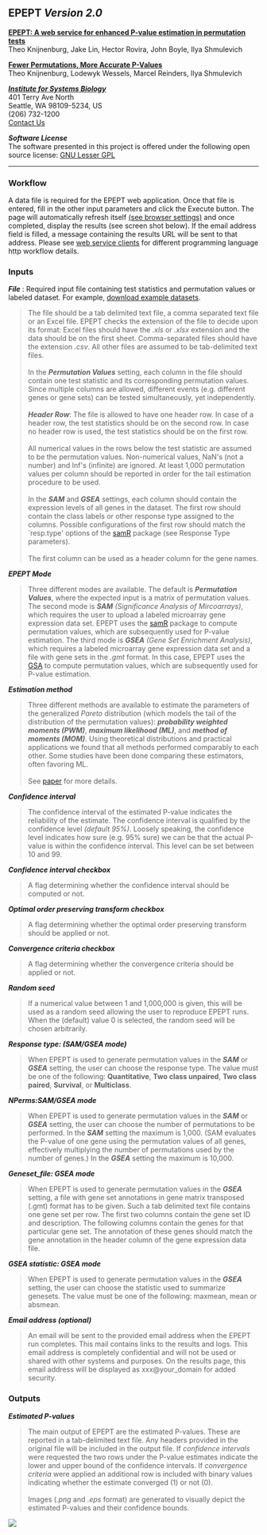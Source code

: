 ## EPEPT _Version 2.0_ ##
**[EPEPT: A web service for enhanced P-value estimation in permutation tests](http://www.biomedcentral.com/1471-2105/12/411/abstract)**<br>
Theo Knijnenburg, Jake Lin, Hector Rovira, John Boyle, Ilya Shmulevich<br>

<b><a href='http://bioinformatics.oxfordjournals.org/cgi/content/abstract/25/12/i161?eto'>Fewer Permutations, More Accurate P-Values</a></b><br>
Theo Knijnenburg, Lodewyk Wessels, Marcel Reinders, Ilya Shmulevich<br>

<b><i><a href='http://www.systemsbiology.org'>Institute for Systems Biology</a></i></b><br>
401 Terry Ave North<br>
Seattle, WA 98109-5234, US<br>
(206) 732-1200<br>
<a href='mailto:codefor@systemsbiology.org'>Contact Us</a><br>

<i><b>Software License</b></i><br>
The software presented in this project is offered under the following open source license:  <a href='http://www.gnu.org/licenses/lgpl.html'>GNU Lesser GPL</a>

<hr />
<h3>Workflow</h3>
A data file is required for the EPEPT web application. Once that file is entered, fill in the other input parameters and click the Execute button. The page will automatically refresh itself <a href='BrowserSettings.md'>(see browser settings)</a> and once completed, display the results (see screen shot below). If the email address field is filled, a message containing the results URL will be sent to that address. Please see <a href='WebServiceClients.md'>web service clients</a> for different programming language http workflow details.<br>
<h3>Inputs</h3>
<i><b>File</b></i> : Required input file containing test statistics and permutation values or labeled dataset.  For example,  <a href='ExampleDatasets.md'>download example datasets</a>.<br>
<blockquote>The file should be a tab delimited text file, a comma separated text file or an Excel file. EPEPT checks the extension of the file to decide upon its format: Excel files should have the <i>.xls</i> or <i>.xlsx</i> extension and the data should be on the first sheet. Comma-separated files should have the extension <i>.csv</i>.  All other files are assumed to be tab-delimited text files.<br><br>
In the <b><i>Permutation Values</i></b> setting, each column in the file should contain one test statistic and its corresponding permutation values. Since multiple columns are allowed, different events (e.g. different genes or gene sets) can be tested simultaneously, yet independently.<br><br>
<i><b>Header Row</b></i>: The file is allowed to have one header row. In case of a header row, the test statistics should be on the second row. In case no header row is used, the test statistics should be on the first row.<br><br>
All numerical values in the rows below the test statistic are assumed to be the permutation values. Non-numerical values, NaN's (not a number) and Inf's (infinite) are ignored. At least 1,000 permutation values per column should be reported in order for the tail estimation procedure to be used.<br><br>
In the <i><b>SAM</b></i> and <i><b>GSEA</b></i> settings, each column should contain the expression levels of all genes in the dataset. The first row should contain the class labels or other response type assigned to the columns. Possible configurations of the first row should match the `resp.type' options of the <a href='http://cran.r-project.org/web/packages/samr/index.html'>samR</a> package (see Response Type parameters). <br><br>
The first column can be used as a header column for the gene names.</blockquote>

<i><b>EPEPT Mode</b></i><br>
<blockquote>Three different modes are available. The default is <i><b>Permutation Values</b></i>, where the expected input is a matrix of permutation values. The second mode is <i><b>SAM</b> (Significance Analysis of Mircoarrays)</i>, which requires the user to upload a labeled microarray gene expression data set. EPEPT uses the <a href='http://cran.r-project.org/web/packages/samr/index.html'>samR</a> package to compute permutation values, which are subsequently used for P-value estimation. The third mode is <i><b>GSEA</b> (Gene Set Enrichment Analysis)</i>, which requires a labeled microarray gene expression data set and a file with gene sets in the <i>.gmt</i> format. In this case, EPEPT uses the <a href='http://cran.r-project.org/web/packages/GSA/index.html'>GSA</a> to compute permutation values, which are subsequently used for P-value estimation.</blockquote>

<i><b>Estimation method</b></i><br>
<blockquote>Three different methods are available to estimate the parameters of the generalized <i>Pareto</i> distribution (which models the tail of the distribution of the permutation values): <i><b>probability weighted moments (PWM)</b></i>, <i><b>maximum likelihood (ML)</b></i>, and <i><b>method of moments (MOM)</b></i>. Using theoretical distributions and practical applications we found that all methods performed comparably to each other. Some studies have been done comparing these estimators, often favoring ML.<br><br>
See <a href='http://bioinformatics.oxfordjournals.org/cgi/content/abstract/25/12/i161?eto'>paper</a> for more details.</blockquote>

<i><b>Confidence interval</b></i><br>
<blockquote>The confidence interval of the estimated P-value indicates the reliability of the estimate. The confidence interval is qualified by the confidence level <i>(default 95%)</i>. Loosely speaking, the confidence level indicates how sure (e.g. 95% sure) we can be that the actual P-value is within the confidence interval. This level can be set between 10 and 99.</blockquote>

<i><b>Confidence interval checkbox</b></i><br>
<blockquote>A flag determining whether the confidence interval should be computed or not.</blockquote>

<i><b>Optimal order preserving transform checkbox</b></i><br>
<blockquote>A flag determining whether the optimal order preserving transform should be applied or not.</blockquote>

<i><b>Convergence criteria checkbox</b></i><br>
<blockquote>A flag determining whether the convergence criteria should be applied or not.</blockquote>

<i><b>Random seed</b></i><br>
<blockquote>If a numerical value between 1 and 1,000,000 is given, this will be used as a random seed allowing the user to reproduce EPEPT runs. When the (default) value 0 is selected, the random seed will be chosen arbitrarily.</blockquote>

<i><b>Response type: (SAM/GSEA mode)</b></i><br>
<blockquote>When EPEPT is used to generate permutation values in the <i><b>SAM</b></i> or <i><b>GSEA</b></i> setting, the user can choose the response type.  The value must be one of the following:  <b>Quantitative</b>, <b>Two class unpaired</b>, <b>Two class paired</b>, <b>Survival</b>, or <b>Multiclass</b>.</blockquote>

<i><b>NPerms:SAM/GSEA mode</b></i><br>
<blockquote>When EPEPT is used to generate permutation values in the <i><b>SAM</b></i> or <i><b>GSEA</b></i> setting, the user can choose the number of permutations to be performed. In the <i><b>SAM</b></i> setting the maximum is 1,000. (SAM evaluates the P-value of one gene using the permutation values of all genes, effectively multiplying the number of permutations used by the number of genes.) In the <i><b>GSEA</b></i> setting the maximum is 10,000.</blockquote>

<i><b>Geneset_file: GSEA mode</b></i><br>
<blockquote>When EPEPT is used to generate permutation values in the <i><b>GSEA</b></i> setting, a file with gene set annotations in gene matrix transposed (.gmt) format has to be given. Such a tab delimited text file contains one gene set per row. The first two columns contain the gene set ID and description. The following columns contain the genes for that particular gene set. The annotation of these genes should match the gene annotation in the header column of the gene expression data file.</blockquote>

<i><b>GSEA statistic: GSEA mode</b></i><br>
<blockquote>When EPEPT is used to generate permutation values in the <i><b>GSEA</b></i> setting, the user can choose the statistic used to summarize genesets. The value must be one of the following: maxmean, mean or absmean.</blockquote>

<i><b>Email address (optional)</b></i><br>
<blockquote>An email will be sent to the provided email address when the EPEPT run completes. This mail contains links to the results and logs. This email address is completely confidential and will not be used or shared with other systems and purposes. On the results page, this email address will be displayed as xxx@your_domain for added security.</blockquote>

<h3>Outputs</h3>
<i><b>Estimated P-values</b></i><br>
<blockquote>The main output of EPEPT are the estimated P-values. These are reported in a tab-delimited text file.  Any headers provided in the original file will be included in the output file.  If <i>confidence intervals</i> were requested the two rows under the P-value estimates indicate the lower and upper bound of the confidence intervals.  If <i>convergence criteria</i> were applied an additional row is included with binary values indicating whether the estimate converged (1) or not (0).<br><br>
Images (<i>.png</i> and  <i>.eps</i> format) are generated to visually depict the estimated P-values and their confidence bounds.</blockquote>

<img src='http://epept.googlecode.com/files/epeptResults.png' />